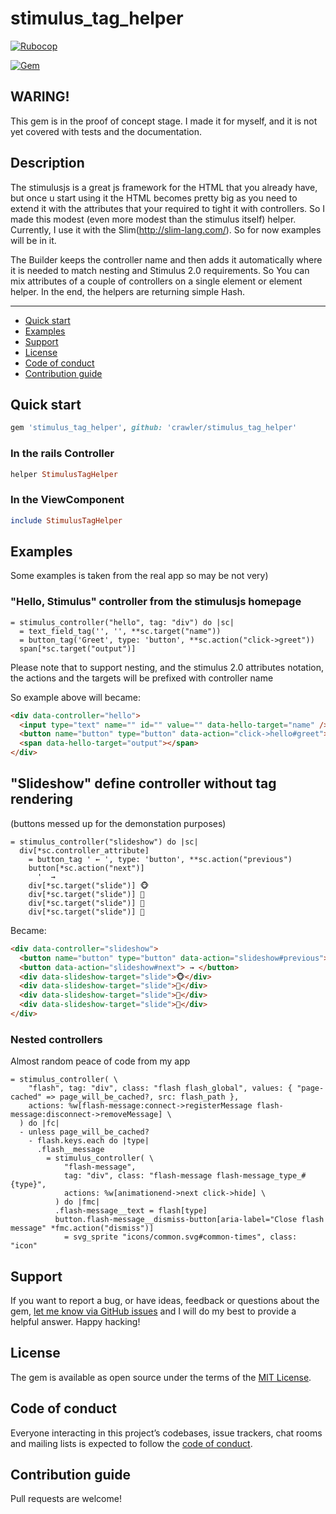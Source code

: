 # stimulus_tag_helper

[![Rubocop](https://github.com/crawler/stimulus_tag_helper/workflows/Rubocop/badge.svg)](https://github.com/crawler/stimulus_tag_helper/actions)

[![Gem](https://img.shields.io/gem/v/stimulus_tag_helper.svg)](https://rubygems.org/gems/stimulus_tag_helper)

## WARING!

This gem is in the proof of concept stage. I made it for myself, and it is not yet covered with tests and the documentation.

## Description

The stimulusjs is a great js framework for the HTML that you already have, but once u start using it the HTML becomes pretty big as you need to extend it with the attributes that your required to tight it with controllers. So I made this modest (even more modest than the stimulus itself) helper. Currently, I use it with the Slim(http://slim-lang.com/). So for now examples will be in it.

The Builder keeps the controller name and then adds it automatically where it is needed to match nesting and Stimulus 2.0 requirements. 
So You can mix attributes of a couple of controllers on a single element or element helper. In the end, the helpers are returning simple Hash.

---

- [Quick start](#quick-start)
- [Examples](#examples)
- [Support](#support)
- [License](#license)
- [Code of conduct](#code-of-conduct)
- [Contribution guide](#contribution-guide)

## Quick start

```ruby
gem 'stimulus_tag_helper', github: 'crawler/stimulus_tag_helper'
```

### In the rails Controller

```ruby
helper StimulusTagHelper
```

### In the ViewComponent

```ruby
include StimulusTagHelper
```

## Examples

Some examples is taken from the real app so may be not very)

### "Hello, Stimulus" controller from the stimulusjs homepage

```slim
= stimulus_controller("hello", tag: "div") do |sc|
  = text_field_tag('', '', **sc.target("name"))
  = button_tag('Greet', type: 'button', **sc.action("click->greet"))
  span[*sc.target("output")]
```

Please note that to support nesting, and the stimulus 2.0 attributes notation, the actions and the targets will be prefixed with controller name

So example above will became:

```html
<div data-controller="hello">
  <input type="text" name="" id="" value="" data-hello-target="name" />
  <button name="button" type="button" data-action="click->hello#greet">Greet</button>
  <span data-hello-target="output"></span>
</div>
```


## "Slideshow" define controller without tag rendering

(buttons messed up for the demonstation purposes)

```slim
= stimulus_controller("slideshow") do |sc|
  div[*sc.controller_attribute]
    = button_tag ' ← ', type: 'button', **sc.action("previous")
    button[*sc.action("next")]
      '  →
    div[*sc.target("slide")] 🐵
    div[*sc.target("slide")] 🙈
    div[*sc.target("slide")] 🙉
    div[*sc.target("slide")] 🙊
```

Became:

```html
<div data-controller="slideshow">
  <button name="button" type="button" data-action="slideshow#previous"> ← </button>
  <button data-action="slideshow#next"> → </button>
  <div data-slideshow-target="slide">🐵</div>
  <div data-slideshow-target="slide">🙈</div>
  <div data-slideshow-target="slide">🙉</div>
  <div data-slideshow-target="slide">🙊</div>
</div>
```

### Nested controllers

Almost random peace of code from my app 

```slim
= stimulus_controller( \
    "flash", tag: "div", class: "flash flash_global", values: { "page-cached" => page_will_be_cached?, src: flash_path },
    actions: %w[flash-message:connect->registerMessage flash-message:disconnect->removeMessage] \
  ) do |fc|
  - unless page_will_be_cached?
    - flash.keys.each do |type|
      .flash__message
        = stimulus_controller( \
            "flash-message",
            tag: "div", class: "flash-message flash-message_type_#{type}",
            actions: %w[animationend->next click->hide] \
          ) do |fmc|
          .flash-message__text = flash[type]
          button.flash-message__dismiss-button[aria-label="Close flash message" *fmc.action("dismiss")]
            = svg_sprite "icons/common.svg#common-times", class: "icon"

```


## Support

If you want to report a bug, or have ideas, feedback or questions about the gem, [let me know via GitHub issues](https://github.com/crawler/stimulus_tag_helper/issues/new) and I will do my best to provide a helpful answer. Happy hacking!

## License

The gem is available as open source under the terms of the [MIT License](LICENSE.txt).

## Code of conduct

Everyone interacting in this project’s codebases, issue trackers, chat rooms and mailing lists is expected to follow the [code of conduct](CODE_OF_CONDUCT.md).

## Contribution guide

Pull requests are welcome!
